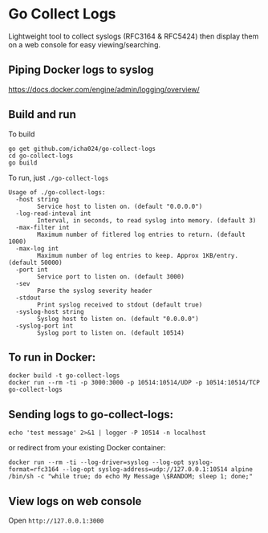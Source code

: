 # Go Collect Logs

Lightweight tool to collect syslogs (RFC3164 & RFC5424) then display them on a web console for easy viewing/searching.

## Piping Docker logs to syslog
https://docs.docker.com/engine/admin/logging/overview/

## Build and run
To build
```
go get github.com/icha024/go-collect-logs
cd go-collect-logs
go build
```

To run, just `./go-collect-logs`
```
Usage of ./go-collect-logs:
  -host string
    	Service host to listen on. (default "0.0.0.0")
  -log-read-inteval int
    	Interval, in seconds, to read syslog into memory. (default 3)
  -max-filter int
    	Maximum number of fitlered log entries to return. (default 1000)
  -max-log int
    	Maximum number of log entries to keep. Approx 1KB/entry. (default 50000)
  -port int
    	Service port to listen on. (default 3000)
  -sev
    	Parse the syslog severity header
  -stdout
    	Print syslog received to stdout (default true)
  -syslog-host string
    	Syslog host to listen on. (default "0.0.0.0")
  -syslog-port int
    	Syslog port to listen on. (default 10514)
```

## To run in Docker:
```
docker build -t go-collect-logs
docker run --rm -ti -p 3000:3000 -p 10514:10514/UDP -p 10514:10514/TCP go-collect-logs
```

## Sending logs to go-collect-logs:
```
echo 'test message' 2>&1 | logger -P 10514 -n localhost
```

or redirect from your existing Docker container:
```
docker run --rm -ti --log-driver=syslog --log-opt syslog-format=rfc3164 --log-opt syslog-address=udp://127.0.0.1:10514 alpine /bin/sh -c "while true; do echo My Message \$RANDOM; sleep 1; done;"
```

## View logs on web console
Open `http://127.0.0.1:3000`
